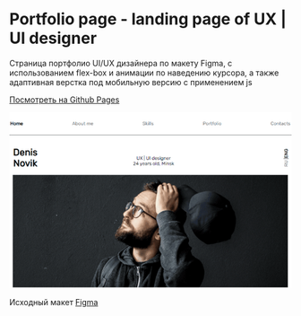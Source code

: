 # Portfolio page - landing page of UX | UI designer #

Cтраница портфолио UI/UX дизайнера по макету Figma, с использованием flex-box и анимации по наведению курсора, а также адаптивная верстка под мобильную версию с применением js 

[Посмотреть на Github Pages](https://anastasia-andrushkevich.github.io/Portfolio_designer/)

![screenshot](image/screenshot_page.png)

Исходный макет [Figma](https://www.figma.com/file/5D9pDuLtS042hzaoN69Kd7/Free--Landing--Page-Template?node-id=254%3A515&t=cJnyaIxqMKDdCB9c-0)